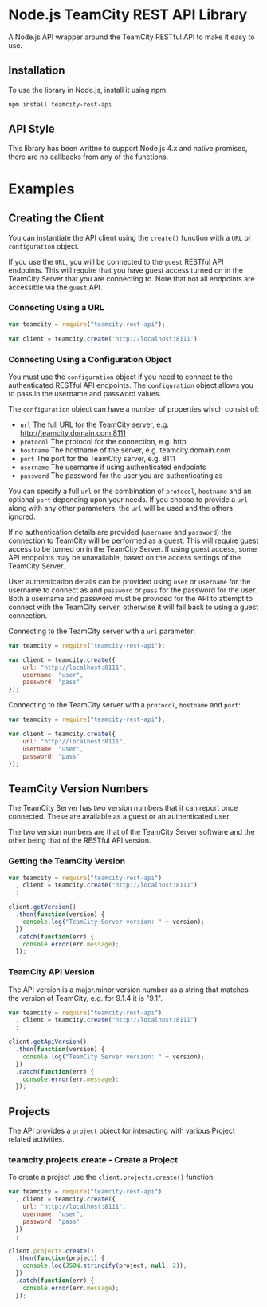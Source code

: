 # Node.js TeamCity REST API Library

A Node.js API wrapper around the TeamCity RESTful API to make it easy to use.

## Installation
To use the library in Node.js, install it using npm:

```npm install teamcity-rest-api```

## API Style
This library has been writtne to support Node.js 4.x and native promises, 
there are no callbacks from any of the functions.


# Examples

## Creating the Client
You can instantiate the API client using the `create()` function with a
`URL` or `configuration` object.

If you use the `URL`, you will be connected to the `guest` RESTful API endpoints.
This will require that you have guest access turned on in the TeamCity Server
that you are connecting to. Note that not all endpoints are accessible
via the `guest` API.

### Connecting Using a URL

```js
var teamcity = require("teamcity-rest-api");

var client = teamcity.create('http://localhost:8111')
```

### Connecting Using a Configuration Object

You must use the `configuration` object if you need to connect to the authenticated
RESTful API endpoints. The `configuration` object allows you to pass in the
username and password values.

The `configuration` object can have a number of properties which consist of:

 * `url` The full URL for the TeamCity server, e.g. http://teamcity.domain.com:8111
 * `protocol` The protocol for the connection, e.g. http
 * `hostname` The hostname of the server, e.g. teamcity.domain.com
 * `port` The port for the TeamCity server, e.g. 8111
 * `username` The username if using authenticated endpoints
 * `password` The password for the user you are authenticating as

You can specify a full `url` or the combination of `protocol`, `hostname` 
and an optional `port` depending upon your needs. If you choose to provide a
`url` along with any other parameters, the `url` will be used and the others
ignored.

If no authentication details are provided (`username` and `password`) the 
connection to TeamCity will be performed as a guest. This will require
guest access to be turned on in the TeamCity Server. If using guest access, 
some API endpoints may be unavailable, based on the access settings of the TeamCity Server.

User authentication details can be provided using `user` or `username` for the 
username to connect as and `password` or `pass` for the password for the user. Both a 
username and password must be provided for the API to attempt to connect with the 
TeamCity server, otherwise it will fall back to using a guest connection.

Connecting to the TeamCity server with a `url` parameter:
```js
var teamcity = require("teamcity-rest-api");

var client = teamcity.create({
    url: "http://localhost:8111",
    username: "user",
    password: "pass"
});
```

Connecting to the TeamCity server with a `protocol`, `hostname` and `port`:
```js
var teamcity = require("teamcity-rest-api");

var client = teamcity.create({
    url: "http://localhost:8111",
    username: "user",
    password: "pass"
});
```

## TeamCity Version Numbers
The TeamCity Server has two version numbers that it can report once connected. These are available as a guest or an
authenticated user.

The two version numbers are that of the TeamCity Server software and the other being that of the RESTful API version.

### Getting the TeamCity Version

```js
var teamcity = require("teamcity-rest-api")
  , client = teamcity.create("http://localhost:8111")
  ;

client.getVersion()
  .then(function(version) {
    console.log("TeamCity Server version: " + version);
  })
  .catch(function(err) {
    console.error(err.message);
  });
```

### TeamCity API Version
The API version is a major.minor version number as a string that matches
the version of TeamCity, e.g. for 9.1.4 it is "9.1".

```js
var teamcity = require("teamcity-rest-api")
  , client = teamcity.create("http://localhost:8111")
  ;

client.getApiVersion()
  .then(function(version) {
    console.log("TeamCity Server version: " + version);
  })
  .catch(function(err) {
    console.error(err.message);
  });
```

## Projects
The API provides a `project` object for interacting with various Project
related activities.

### teamcity.projects.create - Create a Project
To create a project use the `client.projects.create()` function:

```js
var teamcity = require("teamcity-rest-api")
  , client = teamcity.create({
    url: "http://localhost:8111",
    username: "user",
    password: "pass"
  })
  ;

client.projects.create()
  .then(function(project) {
    console.log(JSON.stringify(project, null, 2));
  })
  .catch(function(err) {
    console.error(err.message);
  });
```